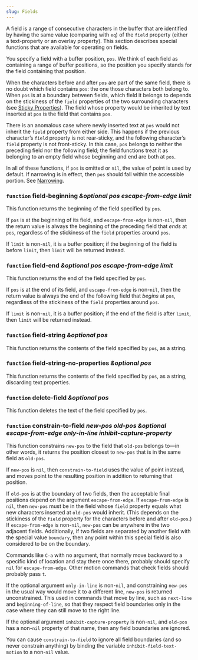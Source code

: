 ```yaml
---
slug: Fields
---
```


A field is a range of consecutive characters in the buffer that are identified by having the same value (comparing with `eq`) of the `field` property (either a text-property or an overlay property). This section describes special functions that are available for operating on fields.

You specify a field with a buffer position, `pos`. We think of each field as containing a range of buffer positions, so the position you specify stands for the field containing that position.

When the characters before and after `pos` are part of the same field, there is no doubt which field contains `pos`: the one those characters both belong to. When `pos` is at a boundary between fields, which field it belongs to depends on the stickiness of the `field` properties of the two surrounding characters (see [Sticky Properties](/docs/elisp/Sticky-Properties)). The field whose property would be inherited by text inserted at `pos` is the field that contains `pos`.

There is an anomalous case where newly inserted text at `pos` would not inherit the `field` property from either side. This happens if the previous character’s `field` property is not rear-sticky, and the following character’s `field` property is not front-sticky. In this case, `pos` belongs to neither the preceding field nor the following field; the field functions treat it as belonging to an empty field whose beginning and end are both at `pos`.

In all of these functions, if `pos` is omitted or `nil`, the value of point is used by default. If narrowing is in effect, then `pos` should fall within the accessible portion. See [Narrowing](/docs/elisp/Narrowing).

### <span className="tag function">`function`</span> **field-beginning** *\&optional pos escape-from-edge limit*

This function returns the beginning of the field specified by `pos`.

If `pos` is at the beginning of its field, and `escape-from-edge` is non-`nil`, then the return value is always the beginning of the preceding field that *ends* at `pos`, regardless of the stickiness of the `field` properties around `pos`.

If `limit` is non-`nil`, it is a buffer position; if the beginning of the field is before `limit`, then `limit` will be returned instead.

### <span className="tag function">`function`</span> **field-end** *\&optional pos escape-from-edge limit*

This function returns the end of the field specified by `pos`.

If `pos` is at the end of its field, and `escape-from-edge` is non-`nil`, then the return value is always the end of the following field that *begins* at `pos`, regardless of the stickiness of the `field` properties around `pos`.

If `limit` is non-`nil`, it is a buffer position; if the end of the field is after `limit`, then `limit` will be returned instead.

### <span className="tag function">`function`</span> **field-string** *\&optional pos*

This function returns the contents of the field specified by `pos`, as a string.

### <span className="tag function">`function`</span> **field-string-no-properties** *\&optional pos*

This function returns the contents of the field specified by `pos`, as a string, discarding text properties.

### <span className="tag function">`function`</span> **delete-field** *\&optional pos*

This function deletes the text of the field specified by `pos`.

### <span className="tag function">`function`</span> **constrain-to-field** *new-pos old-pos \&optional escape-from-edge only-in-line inhibit-capture-property*

This function constrains `new-pos` to the field that `old-pos` belongs to—in other words, it returns the position closest to `new-pos` that is in the same field as `old-pos`.

If `new-pos` is `nil`, then `constrain-to-field` uses the value of point instead, and moves point to the resulting position in addition to returning that position.

If `old-pos` is at the boundary of two fields, then the acceptable final positions depend on the argument `escape-from-edge`. If `escape-from-edge` is `nil`, then `new-pos` must be in the field whose `field` property equals what new characters inserted at `old-pos` would inherit. (This depends on the stickiness of the `field` property for the characters before and after `old-pos`.) If `escape-from-edge` is non-`nil`, `new-pos` can be anywhere in the two adjacent fields. Additionally, if two fields are separated by another field with the special value `boundary`, then any point within this special field is also considered to be on the boundary.

Commands like `C-a` with no argument, that normally move backward to a specific kind of location and stay there once there, probably should specify `nil` for `escape-from-edge`. Other motion commands that check fields should probably pass `t`.

If the optional argument `only-in-line` is non-`nil`, and constraining `new-pos` in the usual way would move it to a different line, `new-pos` is returned unconstrained. This used in commands that move by line, such as `next-line` and `beginning-of-line`, so that they respect field boundaries only in the case where they can still move to the right line.

If the optional argument `inhibit-capture-property` is non-`nil`, and `old-pos` has a non-`nil` property of that name, then any field boundaries are ignored.

You can cause `constrain-to-field` to ignore all field boundaries (and so never constrain anything) by binding the variable `inhibit-field-text-motion` to a non-`nil` value.
